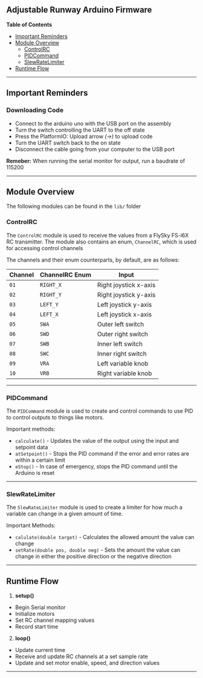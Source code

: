 ## Adjustable Runway Arduino Firmware

**Table of Contents**

* [Important Reminders](#important-reminders)
* [Module Overview](#module-overview)
  *  [ControlRC](#controlrc)
  * [PIDCommand](#pidcommand)
  * [SlewRateLimiter](#slewratelimiter)
* [Runtime Flow](#runtime-flow)

---

## Important Reminders

### Downloading Code
  - Connect to the arduino uno with the USB port on the assembly
  - Turn the switch controlling the UART to the off state
  - Press the PlatformIO: Upload arrow *(->)* to upload code
  - Turn the UART switch back to the on state
  - Disconnect the cable going from your computer to the USB port

**Remeber:** When running the serial monitor for output, run a baudrate of 115200

---

## Module Overview

The following modules can be found in the `lib/` folder 

### ControlRC

The `ControlRC` module is used to receive the values from a FlySky FS-i6X RC transmitter. The module also contains an enum, `ChannelRC`, which is used for accessing control channels

The channels and their enum counterparts, by default, are as follows:

| Channel | ChannelRC Enum | Input |
|---------|----------------|-------|
| `01` | `RIGHT_X` | Right joystick x-axis |
| `02` | `RIGHT_Y` | Right joystick y-axis |
| `03` | `LEFT_Y` | Left joystick y-axis |
| `04` | `LEFT_X` | Left joystick x-axis |
| `05` | `SWA` | Outer left switch |
| `06` | `SWD` | Outer right switch |
| `07` | `SWB` | Inner left switch | 
| `08` | `SWC` | Inner right switch |
| `09` | `VRA` | Left variable knob |
| `10` | `VRB` | Right variable knob |

---

### PIDCommand

The `PIDCommand` module is used to create and control commands to use PID to control outputs to things like motors. 

Important methods:
* `calculate()` - Updates the value of the output using the input and setpoint data
* `atSetpoint()` - Stops the PID command if the error and error rates are within a certain limit
* `eStop()` - In case of emergency, stops the PID command until the Arduino is reset

---

### SlewRateLimiter 

The `SlewRateLimiter` module is used to create a limiter for how much a variable can change in a given amount of time.

Important Methods:
* `calulate(double target)` - Calculates the allowed amount the value can change
* `setRate(double pos, double neg)` - Sets the amount the value can change in either the positive direction or the negative direction 

---

## Runtime Flow

1. **setup()**
  - Begin Serial monitor
  - Initialize motors
  - Set RC channel mapping values
  - Record start time
2. **loop()**
  - Update current time
  - Receive and update RC channels at a set sample rate
  - Update and set motor enable, speed, and direction values 

---